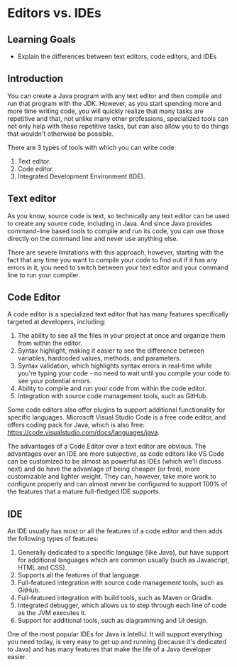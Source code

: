 # Editors vs. IDEs

## Learning Goals

- Explain the differences between text editors, code editors, and IDEs

## Introduction

You can create a Java program with any text editor and then compile and run that
program with the JDK. However, as you start spending more and more time writing
code, you will quickly realize that many tasks are repetitive and that, not
unlike many other professions, specialized tools can not only help with these
repetitive tasks, but can also allow you to do things that wouldn't otherwise be
possible.

There are 3 types of tools with which you can write code:

1. Text editor.
2. Code editor.
3. Integrated Development Environment (IDE).

## Text editor

As you know, source code is text, so technically any text editor can be used to
create any source code, including in Java. And since Java provides command-line
based tools to compile and run its code, you can use those directly on the
command line and never use anything else.

There are severe limitations with this approach, however, starting with the fact
that any time you want to compile your code to find out if it has any errors in
it, you need to switch between your text editor and your command line to run
your compiler.

## Code Editor

A code editor is a specialized text editor that has many features specifically
targeted at developers, including:

1. The ability to see all the files in your project at once and organize them
   from within the editor.
2. Syntax highlight, making it easier to see the difference between variables,
   hardcoded values, methods, and parameters.
3. Syntax validation, which highlights syntax errors in real-time while you're
   typing your code - no need to wait until you compile your code to see your
   potential errors.
4. Ability to compile and run your code from within the code editor.
5. Integration with source code management tools, such as GitHub.

Some code editors also offer plugins to support additional functionality for
specific languages. Microsoft Visual Studio Code is a free code editor, and
offers coding pack for Java, which is also free:
<https://code.visualstudio.com/docs/languages/java>.

The advantages of a Code Editor over a text editor are obvious. The advantages
over an IDE are more subjective, as code editors like VS Code can be customized
to be almost as powerful as IDEs (which we'll discuss next) and do have the
advantage of being cheaper (or free), more customizable and lighter weight. They
can, however, take more work to configure properly and can almost never be
configured to support 100% of the features that a mature full-fledged IDE
supports.

## IDE

An IDE usually has most or all the features of a code editor and then adds the
following types of features:

1. Generally dedicated to a specific language (like Java), but have support for
   additional languages which are common usually (such as Javascript, HTML and
   CSS).
2. Supports all the features of that language.
3. Full-featured integration with source code management tools, such as GitHub.
4. Full-featured integration with build tools, such as Maven or Gradle.
5. Integrated debugger, which allows us to step through each line of code as the
   JVM executes it.
6. Support for additional tools, such as diagramming and UI design.

One of the most popular IDEs for Java is IntelliJ. It will support everything
you need today, is very easy to get up and running (because it's dedicated to
Java) and has many features that make the life of a Java developer easier.
